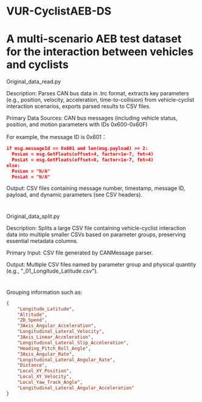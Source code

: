 # VUR-CyclistAEB-DS
# A multi-scenario AEB test dataset for the interaction between vehicles and cyclists

Original_data_read.py

Description: 
  Parses CAN bus data in .trc format, extracts key parameters (e.g., position, velocity, acceleration, time-to-collision) 
  from vehicle-cyclist interaction scenarios, exports parsed results to CSV files.
  
Primary Data Sources:
  CAN bus messages (including vehicle status, position, and motion parameters with IDs 0x600-0x60F)
  
  For example, the message ID is 0x601：
  ```json
  if msg.messageId == 0x601 and len(msg.payload) >= 2:
    PosLon = msg.GetFloats(offset=4, factor=1e-7, fmt=4)
    PosLat = msg.GetFloats(offset=0, factor=1e-7, fmt=4)
  else:
    PosLon = "N/A"
    PosLat = "N/A"
  ```
  
Output: 
  CSV files containing message number, timestamp, message ID, payload, and dynamic parameters (see CSV headers).
# 
Original_data_split.py

Description: 
  Splits a large CSV file containing vehicle-cyclist interaction data into multiple 
  smaller CSVs based on parameter groups, preserving essential metadata columns.

Primary Input: 
  CSV file generated by CANMessage parser.
  
Output: 
  Multiple CSV files named by parameter group and physical quantity (e.g., "_01_Longitude_Latitude.csv").
# 
Grouping information such as:
```json
{
    "Longitude_Latitude",
    "Altitude",
    "2D_Speed",
    "3Axis_Angular_Acceleration",
    "Longitudinal_Lateral_Velocity",
    "3Axis_Linear_Acceleration",
    "Longitudinal_Lateral_Slip_Acceleration",
    "Heading_Pitch_Roll_Angle",
    "3Axis_Angular_Rate",
    "Longitudinal_Lateral_Angular_Rate",
    "Distance",
    "Local_XY_Position",
    "Local_XY_Velocity",
    "Local_Yaw_Track_Angle",
    "Longitudinal_Lateral_Angular_Acceleration"
}
